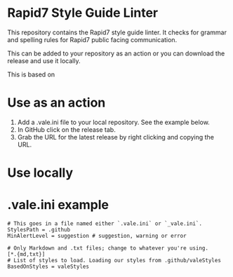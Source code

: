 # Rapid7 Style Guide Linter
This repository contains the Rapid7 style guide linter. It checks for grammar and spelling rules for Rapid7 public facing communication. 

This can be added to your repository as an action or you can download the release and use it locally. 

This is based on

# Use as an action
1. Add a .vale.ini file to your local repository. See the example below. 
2. In GitHub click on the release tab. 
3. Grab the URL for the latest release by right clicking and copying the URL. 

# Use locally

# .vale.ini example


```
# This goes in a file named either `.vale.ini` or `_vale.ini`.
StylesPath = .github
MinAlertLevel = suggestion # suggestion, warning or error

# Only Markdown and .txt files; change to whatever you're using.
[*.{md,txt}]
# List of styles to load. Loading our styles from .github/valeStyles
BasedOnStyles = valeStyles
```